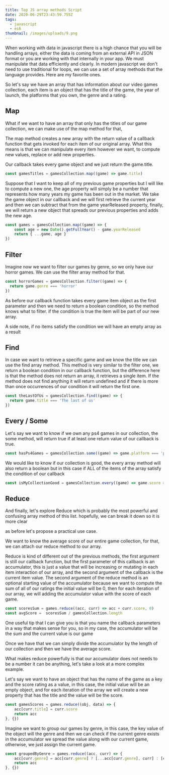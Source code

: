 ```yaml
---
title: Top JS array methods Script
date: 2020-06-29T23:43:59.755Z
tags:
  - javascript
  - es6
thumbnail: /images/uploads/9.png
---
```

When working with data in javascript there is a high chance that you will be handling arrays, either the data is coming from an external API in JSON format or you are working with that internally in your app. We must manipulate that data efficiently and clearly. In modern javascript we don't need to use traditional for loops, we can use a set of array methods that the language provides. Here are my favorite ones.

So let's say we have an array that has information about our video games collection, each item is an object that has the title of the game, the year of launch, the platforms that you own, the genre and a rating.

## Map

What if we want to have an array that only has the titles of our game collection, we can make use of the map method for that,

The map method creates a new array with the return value of a callback function that gets invoked for each item of our original array. What this means is that we can manipulate every item however we want, to compute new values, replace or add new properties.

Our callback takes every game object and we just return the game.title.
```js
const gamesTitles = gamesCollection.map((game) => game.title)
```

Suppose that I want to keep all of my previous game properties but I will like to compute a new one, the age property will simply be a number that represents how many years my game has been out in the market. We take the game object in our callback and we will first retrieve the current year and then we can subtract that from the game yearReleased property, finally, we will return a new object that spreads our previous properties and adds the new age.

```js
const games = gamesCollection.map((game) => {
    const age = new Date().getFullYear() - game.yearReleased
    return { ...game, age }
})
```

## Filter

Imagine now we want to filter our games by genre, so we only have our horror games. We can use the filter array method for that.
```js
const horrorGames = gamesCollection.filter((game) => {
  return game.genre === 'horror'
})
```

As before our callback function takes every game item object as the first parameter and then we need to return a boolean condition, so the method knows what to filter. if the condition is true the item will be part of our new array.

A side note, if no items satisfy the condition we will have an empty array as a result

## Find

In case we want to retrieve a specific game and we know the title we can use the find array method. This method is very similar to the filter one, we return a boolean condition in our callback function, but the difference here is that the method does not return an array, it retrieves a single item. If the method does not find anything it will return undefined and if there is more than once occurrences of our condition it will return the first one.

```js
const theLastOfUs = gamesCollection.find((game) => {
  return game.title === 'The last of us'
})
```

## Every / Some

Let's say we want to know if we own any ps4 games in our collection, the some method, will return true if at least one return value of our callback is true.
```js
const hasPs4Games = gamesCollection.some((game) => game.platform === 'ps4')
```

We would like to know if our collection is good, the every array method will also return a boolean but in this case if ALL of the items of the array satisfy the condition of our callback
```js
const isMyCollectionGood = gamesCollection.every((game) => game.score >= 85)
```

## Reduce

And finally, let's explore Reduce which is probably the most powerful and confusing array method of this list. hopefully, we can break it down so it is more clear

as before let's propose a practical use case.

We want to know the average score of our entire game collection, for that, we can attach our reduce method to our array.

Reduce is kind of different out of the previous methods, the first argument is still our callback function, but the first parameter of this callback is an accumulator, this is just a value that will be increasing or mutating in each item interaction of our array, and the second argument of the callback is the current item value. The second argument of the reduce method is an optional starting value of the accumulator because we want to compute the sum of all of our ratings the initial value will be 0, then for each iteration of our array, we will adding the accumulator value with the score of each game. 
```js
const scoresSum = games.reduce((acc, curr) => acc + curr.score, 0)
const avgScore =  scoresSum / gamesCollection.length
```

One useful tip that I can give you is that you name the callback parameters in a way that makes sense for you, so in my case, the accumulator will be the sum and the current value is our game

Once we have that we can simply divide the accumulator by the length of our collection and then we have the average score.

What makes reduce powerfully is that our accumulator does not needs to be a number it can be anything, let's take a look at a more complex example.

Let's say we want to have an object that has the name of the game as a key and the score rating as a value, in this case, the initial value will be an empty object, and for each iteration of the array we will create a new property that has the title and the value will be the score.
```js
const gamesScores = games.reduce((obj, data) => {
    acc[curr.title] = curr.score
    return acc
}, {})
```

Imagine we want to group our games by genre, in this case, the key value of the object will the genre and then we can check if the current genre exists in the accumulator we spread the value along with our current game, otherwise, we just assign the current game.

```js
const groupedByGenre = games.reduce((acc, curr) => {
    acc[curr.genre] = acc[curr.genre] ? [...acc[curr.genre], curr] : [curr]
    return acc
}, {})
```
